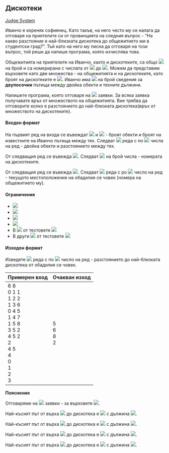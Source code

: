 ## Дискотеки

[Judge System](https://www.hackerrank.com/contests/practice-8-sda/challenges/discos)

Иванчо е кореняк софиянец. Като такъв, на него често му се налага да отговаря на приятелите си от провинцията на следния въпрос - “На какво разстояние е най-близката дискотека до общежитието ми в студентски град?”. Тъй като на него му писна да отговаря на този въпрос, той реши да напише програма, която изчислява това.

Общежитията на приятелите на Иванчо, както и дискотеките, са общо <img src="https://latex.codecogs.com/svg.latex?\Large&space;N"> на брой и са номерирани с числата от <img src="https://latex.codecogs.com/svg.latex?\Large&space;0"> до <img src="https://latex.codecogs.com/svg.latex?\Large&space;N-1">. Можем да представим върховете като две множества - на общежитията и на дискотеките, като броят на дискотеките е <img src="https://latex.codecogs.com/svg.latex?\Large&space;K">. Иванчо има <img src="https://latex.codecogs.com/svg.latex?\Large&space;M"> на брой сведения за **двупосочни** пътища между двойка обекти и техните дължини.

Напишете програма, която отговаря на <img src="https://latex.codecogs.com/svg.latex?\Large&space;Q"> заявки. За всяка заявка получавате връх от множеството на общежитията. Вие трябва да отговорите колко е разстоянието до най-близката дискотека(връх от множеството на дискотеките).

#### Входен формат

На първият ред на входа се въвеждат <img src="https://latex.codecogs.com/svg.latex?\Large&space;N"> и <img src="https://latex.codecogs.com/svg.latex?\Large&space;M"> - броят обекти и броят на известните на Иванчо пътища между тях. Следват <img src="https://latex.codecogs.com/svg.latex?\Large&space;M"> реда с по <img src="https://latex.codecogs.com/svg.latex?\Large&space;3"> числа на ред - двойка обекти и разстоянието между тях.

От следващия ред се въвежда <img src="https://latex.codecogs.com/svg.latex?\Large&space;K">. Следват <img src="https://latex.codecogs.com/svg.latex?\Large&space;K"> на брой числа - номерата на дискотеките.

От следващия ред се въвежда <img src="https://latex.codecogs.com/svg.latex?\Large&space;Q">. Следват <img src="https://latex.codecogs.com/svg.latex?\Large&space;Q"> реда с po <img src="https://latex.codecogs.com/svg.latex?\Large&space;1"> число на ред - текущото местоположение на обадилия се човек (номера на общежитието му).

#### Ограничения

- <img src="https://latex.codecogs.com/svg.latex?\Large&space;1\le{N}\le{10^5}">
- <img src="https://latex.codecogs.com/svg.latex?\Large&space;1\le{M}\le{3.10^5}">
- <img src="https://latex.codecogs.com/svg.latex?\Large&space;1\le{K}<{N}">
- <img src="https://latex.codecogs.com/svg.latex?\Large&space;1\le{Q}\le{10^5}">
- В <img src="https://latex.codecogs.com/svg.latex?\Large&space;20%"> от тестовете <img src="https://latex.codecogs.com/svg.latex?\Large&space;Q=1">
- В други <img src="https://latex.codecogs.com/svg.latex?\Large&space;20%"> от тестовете <img src="https://latex.codecogs.com/svg.latex?\Large&space;K=1">

#### Изходен формат

Изведете <img src="https://latex.codecogs.com/svg.latex?\Large&space;Q"> реда с по <img src="https://latex.codecogs.com/svg.latex?\Large&space;q"> число на ред - разстоянието до най-близката дискотека от обадилия се човек.

Примерен вход|Очакван изход
-|-
6 8<br>0 1 1<br>1 2 2<br>1 3 6<br>0 4 5<br>1 4 7<br>1 5 8<br>3 5 2<br>4 5 2<br>2<br>4 5<br>4<br>0<br>1<br>2<br>3|5<br>6<br>8<br>2

**Пояснение**

Отговаряме на <img src="https://latex.codecogs.com/svg.latex?\Large&space;4"> заявки - за върховете <img src="https://latex.codecogs.com/svg.latex?\Large&space;0,1,2,3">.

Най-късият път от върха <img src="https://latex.codecogs.com/svg.latex?\Large&space;0"> до дискотека е <img src="https://latex.codecogs.com/svg.latex?\Large&space;0\rightarrow{4}"> с дължина <img src="https://latex.codecogs.com/svg.latex?\Large&space;5">.

Най-късият път от върха <img src="https://latex.codecogs.com/svg.latex?\Large&space;1"> до дискотека е <img src="https://latex.codecogs.com/svg.latex?\Large&space;1\rightarrow{0}\rightarrow{4}"> с дължина <img src="https://latex.codecogs.com/svg.latex?\Large&space;6">.

Най-късият път от върха <img src="https://latex.codecogs.com/svg.latex?\Large&space;2"> до дискотека е <img src="https://latex.codecogs.com/svg.latex?\Large&space;2\rightarrow{1}\rightarrow{0}\rightarrow{4}"> с дължина <img src="https://latex.codecogs.com/svg.latex?\Large&space;8">.

Най-късият път от върха <img src="https://latex.codecogs.com/svg.latex?\Large&space;3"> до дискотека е <img src="https://latex.codecogs.com/svg.latex?\Large&space;3\rightarrow{5}"> с дължина <img src="https://latex.codecogs.com/svg.latex?\Large&space;2">.
